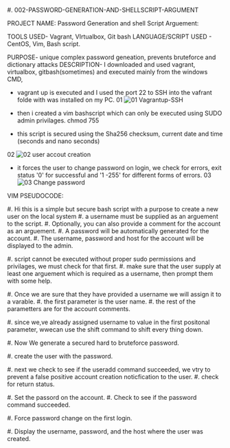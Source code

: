 #. 002-PASSWORD-GENERATION-AND-SHELLSCRIPT-ARGUMENT

PROJECT NAME: Password Generation and shell Script Arguement:

TOOLS USED- Vagrant, VIrtualbox, Git bash
LANGUAGE/SCRIPT USED - CentOS, Vim, Bash script.


PURPOSE- unique complex password geneation, prevents bruteforce and dictionary attacks 
DESCRIPTION- 
I downloaded and used vagrant, virtualbox, gitbash(sometimes) and executed mainly from the windows CMD,
- vagrant up is executed and I used the port 22 to SSH into the vafrant folde with was installed on my PC.
01
![01 Vagrantup-SSH](https://github.com/kelubia/002-PASSWORD-GENERATION-AND-SHELLSCRIPT-ARGUMENT/assets/98921903/c1527ad8-c60e-4384-b245-281902c06973)


- then i created a vim bashscript which can only be executed using SUDO admin privilages. chmod 755
- this script is secured using the Sha256 checksum, current date and time (seconds and nano seconds)

02
![02 user accout creation](https://github.com/kelubia/002-PASSWORD-GENERATION-AND-SHELLSCRIPT-ARGUMENT/assets/98921903/d3dd73d3-a0e8-422b-8beb-b7f2e4071fc3)


- it forces the user to change password on login, we check for errors, exit status '0' for successful and '1 -255' for different forms of errors.
03
![03 Change password](https://github.com/kelubia/002-PASSWORD-GENERATION-AND-SHELLSCRIPT-ARGUMENT/assets/98921903/15d5e856-1942-4dd8-961c-108b923576ff)


 VIM PSEUDOCODE: 


#. Hi this is a simple but secure bash script with a purpose to create a new user on the local system
#. a username must be supplied as an arguement to the script.
#. Optionally, you can also provide a comment for the account as an arguement.
#. A password will be automatically generated for the account.
#. The username, password and host for the account will be displayed to the admin.

#. script cannot be executed without proper sudo permissions and privilages, we must check for that first.
#. make sure that the user supply at least one arguement which is required as a username, then prompt them with some help.


#. Once we are sure that they have provided a username we will assign it to a varable.
#. the first parameter is the user name.
#. the rest of the parametters are for the account comments.                

#. since we,ve already assigned username to value in the first positonal parameter, wwecan use the shift command to shift every thing down.

#. Now We generate a secured hard to bruteforce password.

#. create the user with the password.

#. next we check to see if the useradd command succeeded, we vtry to prevent a false positive account creation noticfication to the user.
#. check for return status.

#. Set the passord on the account.
#. Check to see if the password command succeeded.


#. Force password change on the first login.

#. Display the username, password, and the host where the user was created.
